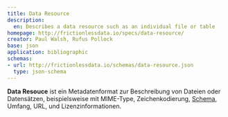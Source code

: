 ```yaml
---
title: Data Resource
description:
  en: Describes a data resource such as an individual file or table
homepage: http://frictionlessdata.io/specs/data-resource/
creator: Paul Walsh, Rufus Pollock
base: json
application: bibliographic
schemas:
- url: http://frictionlessdata.io/schemas/data-resource.json
  type: json-schema
---
```


**Data Resouce** ist ein Metadatenformat zur Beschreibung von Dateien oder
Datensätzen, beispielsweise mit MIME-Type, Zeichenkodierung, [Schema](schema),
Umfang, URL, und Lizenzinformationen.
